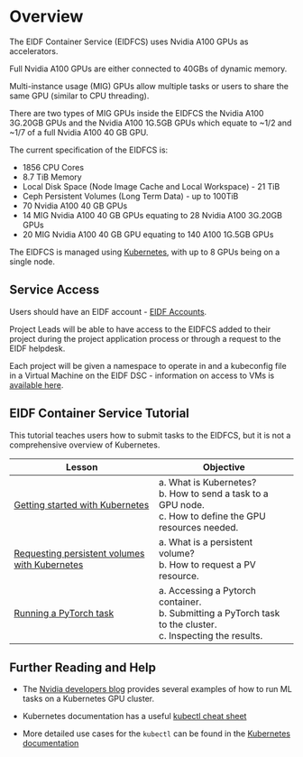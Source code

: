 # Overview

The EIDF Container Service (EIDFCS) uses Nvidia A100 GPUs as accelerators.

Full Nvidia A100 GPUs are either connected to 40GBs of dynamic memory.

Multi-instance usage (MIG) GPUs allow multiple tasks or users to share the same GPU (similar to CPU threading).

There are two types of MIG GPUs inside the EIDFCS the Nvidia A100 3G.20GB GPUs and the Nvidia A100 1G.5GB GPUs which equate to ~1/2 and ~1/7 of a full Nvidia A100 40 GB GPU.

The current specification of the EIDFCS is:

- 1856 CPU Cores
- 8.7 TiB Memory
- Local Disk Space (Node Image Cache and Local Workspace) - 21 TiB
- Ceph Persistent Volumes (Long Term Data) - up to 100TiB
- 70 Nvidia A100 40 GB GPUs
- 14 MIG Nvidia A100 40 GB GPUs equating to 28 Nvidia A100 3G.20GB GPUs
- 20 MIG Nvidia A100 40 GB GPU equating to 140 A100 1G.5GB GPUs

The EIDFCS is managed using [Kubernetes](https://kubernetes.io), with up to 8 GPUs being on a single node.

## Service Access

Users should have an EIDF account - [EIDF Accounts](../../access/project.md).

Project Leads will be able to have access to the EIDFCS added to their project during the project application process or through a request to the EIDF helpdesk.

Each project will be given a namespace to operate in and a kubeconfig file in a Virtual Machine on the EIDF DSC - information on access to VMs is [available here](../../access/virtualmachines-vdi.md).

## EIDF Container Service Tutorial

This tutorial teaches users how to submit tasks to the EIDFCS, but it is not a comprehensive overview of Kubernetes.

| Lesson                                                                                                   | Objective                                                                                                      |
|-----------------------------------|-------------------------------------|
| [Getting started with Kubernetes](training/L1_getting_started.md)                             | a. What is Kubernetes?<br>b. How to send a task to a GPU node.<br>c. How to define the GPU resources needed.  |
| [Requesting persistent volumes with Kubernetes](training/L2_requesting_persistent_volumes.md) | a. What is a persistent volume? <br>b. How to request a PV resource.                                          |
| [Running a PyTorch task](training/L3_running_a_pytorch_task.md)                               | a. Accessing a Pytorch container.<br>b. Submitting a PyTorch task to the cluster.<br>c. Inspecting the results. |

## Further Reading and Help

- The [Nvidia developers blog](https://developer.nvidia.com/blog/search-posts/?q=Kubernetes) provides several examples of how to run ML tasks on a Kubernetes GPU cluster.

- Kubernetes documentation has a useful [kubectl cheat sheet](https://kubernetes.io/docs/reference/kubectl/cheatsheet/#viewing-and-finding-resources)

- More detailed use cases for the `kubectl` can be found in the [Kubernetes documentation](https://kubernetes.io/docs/reference/generated/kubectl/kubectl-commands#run)
